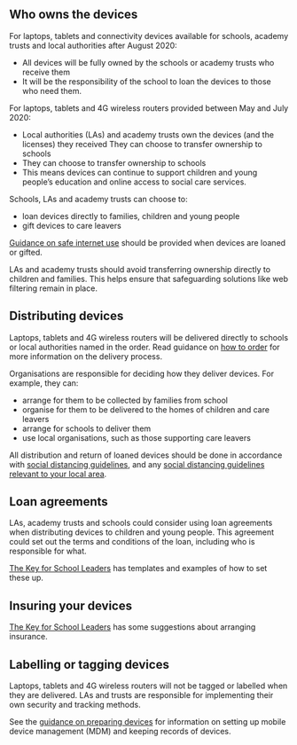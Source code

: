 ## Who owns the devices

For laptops, tablets and connectivity devices available for schools, academy trusts and local authorities after August 2020:

* All devices will be fully owned by the schools or academy trusts who receive them
* It will be the responsibility of the school to loan the devices to those who need them.

For laptops, tablets and 4G wireless routers provided between May and July 2020:

* Local authorities (LAs) and academy trusts own the devices (and the licenses) they received
They can choose to transfer ownership to schools
* They can choose to transfer ownership to schools
* This means devices can continue to support children and young people’s education and online access to social care services.

Schools, LAs and academy trusts can choose to:

* loan devices directly to families, children and young people
* gift devices to care leavers

[Guidance on safe internet use](https://www.saferinternet.org.uk/) should be provided when devices are loaned or gifted.

LAs and academy trusts should avoid transferring ownership directly to children and families. This helps ensure that safeguarding solutions like web filtering remain in place.

## Distributing devices

Laptops, tablets and 4G wireless routers will be delivered directly to schools or local authorities named in the order.  Read guidance on [how to order](/devices/how-to-order) for more information on the delivery process.

Organisations are responsible for deciding how they deliver devices. For example, they can:

* arrange for them to be collected by families from school
* organise for them to be delivered to the homes of children and care leavers
* arrange for schools to deliver them
* use local organisations, such as those supporting care leavers

All distribution and return of loaned devices should be done in accordance with [social distancing guidelines](https://www.gov.uk/government/publications/staying-alert-and-safe-social-distancing), and any [social distancing guidelines relevant to your local area](https://www.gov.uk/government/collections/local-restrictions-areas-with-an-outbreak-of-coronavirus-covid-19).

## Loan agreements

LAs, academy trusts and schools could consider using loan agreements when distributing devices to children and young people. This agreement could set out the terms and conditions of the loan, including who is responsible for what.

[The Key for School Leaders](https://covid19.thekeysupport.com/covid-19/deliver-remote-learning/make-tech-work-you/loaning-it-equipment-pupils-and-staff/#section-1) has templates and examples of how to set these up.

## Insuring your devices

[The Key for School Leaders](https://covid19.thekeysupport.com/covid-19/deliver-remote-learning/make-tech-work-you/loaning-it-equipment-pupils-and-staff/?marker=full-search-q-loan%20agreement-result-1) has some suggestions about arranging insurance.

## Labelling or tagging devices

Laptops, tablets and 4G wireless routers will not be tagged or labelled when they are delivered. LAs and trusts are responsible for implementing their own security and tracking methods.

See the [guidance on preparing devices](/devices/preparing-chromebooks) for information on setting up mobile device management (MDM) and keeping records of devices.
